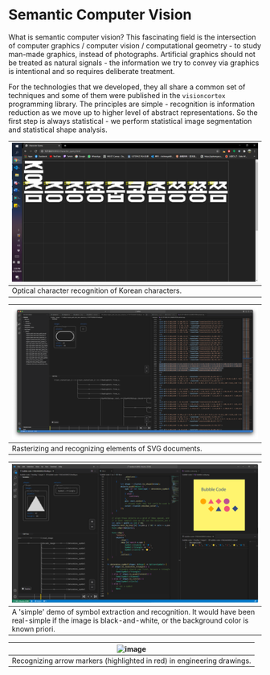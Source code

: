 # Semantic Computer Vision

What is semantic computer vision? This fascinating field is the intersection of computer graphics / computer vision / computational geometry - to study man-made graphics, instead of photographs. Artificial graphics should not be treated as natural signals - the information we try to convey via graphics is intentional and so requires deliberate treatment.

For the technologies that we developed, they all share a common set of techniques and some of them were published in the `visioncortex` programming library. The principles are simple - recognition is information reduction as we move up to higher level of abstract representations. So the first step is always statistical - we perform statistical image segmentation and statistical shape analysis. 

|![](character-images-01.png)|
|-----|
|Optical character recognition of Korean characters.|

|![](pdfeye-1.png)|
|-----|
|Rasterizing and recognizing elements of SVG documents.|

|![](bubble-code-dark.png)|
|-----|
|A 'simple' demo of symbol extraction and recognition. It would have been real-simple if the image is black-and-white, or the background color is known priori.|

|![image](https://github.com/visioncortex/.github/assets/1782664/20fc6361-177e-47a9-87f1-c4745f83cd6b)|
|-----|
|Recognizing arrow markers (highlighted in red) in engineering drawings.|
